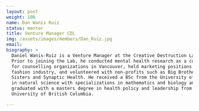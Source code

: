 ```yaml
---
layout: post
weight: 100
name: Dan Wanis Ruiz
status: mentor
title: Venture Manager CDL
img: /assets/images/members/Dan_Ruiz.jpg
email: 
biography: >
  Daniel Wanis-Ruiz is a Venture Manager at the Creative Destruction Lab West.
  Prior to joining the Lab, he conducted mental health research as a consultant
  for counselling organizations in Vancouver, held marketing positions within the
  fashion industry, and volunteered with non-profits such as Big Brothers and Big
  Sisters and Synaptic Health. He received a BSc from the University of Calgary
  in natural science with specializations in mathematics and biology and recently
  graduated with a masters degree in health policy and leadership from the
  University of British Columbia.

---
```

